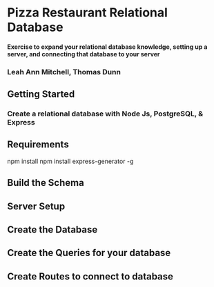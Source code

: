 # Pizza Restaurant Relational Database
#### Exercise to expand your relational database knowledge, setting up a server, and connecting that database to your server  

### Leah Ann Mitchell, Thomas Dunn

## Getting Started
### Create a relational database with Node Js, PostgreSQL, & Express

## Requirements
  npm install
  npm install express-generator -g

## Build the Schema

## Server Setup

## Create the Database

## Create the Queries for your database

## Create Routes to connect to database
